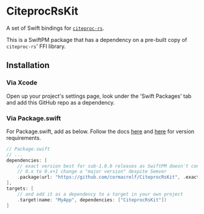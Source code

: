 # CiteprocRsKit

A set of Swift bindings for
[`citeproc-rs`](https://github.com/zotero/citeproc-rs).

This is a SwiftPM package that has a dependency on a pre-built copy of
`citeproc-rs`' FFI library.

## Installation

### Via Xcode

Open up your project's settings page, look under the 'Swift Packages' tab and
add this GitHub repo as a dependency.

### Via Package.swift

For Package.swift, add as below. Follow the docs [here][v1] and [here][v2] for version requirements.

[v1]: https://github.com/apple/swift-package-manager/blob/main/Documentation/PackageDescription.md#package-dependency
[v2]: https://github.com/apple/swift-package-manager/blob/main/Documentation/PackageDescription.md#package-dependency-requirement

```swift
// Package.swift
// ...
dependencies: [
    // exact version best for sub-1.0.0 releases as SwiftPM doesn't consider an
    // 0.x to 0.x+1 change a "major version" despite Semver
    .package(url: "https://github.com/cormacrelf/CiteprocRsKit", .exact("0.4.0")),
],
targets: [
    // and add it as a dependency to a target in your own project
    .target(name: "MyApp", dependencies: ["CiteprocRsKit"])
]
```
